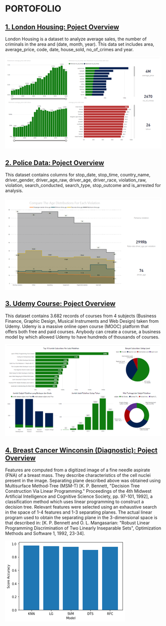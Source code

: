 # PORTOFOLIO

## [1. London Housing: Poject Overview](https://github.com/indra-pryg/Data-Science/tree/main/London%20Housing)
London Housing is a dataset to analyze average sales, the number of criminals in the area and (date, month, year). This data set includes area, average_price, code, date, house_sold, no_of_crimes and year.

![alt text](https://github.com/indra-pryg/Data-Science/blob/main/Picture/London%20Housing.PNG)


## [2. Police Data: Poject Overview](https://github.com/indra-pryg/Data-Science/tree/main/London%20Housing)
This dataset contains columns for stop_date, stop_time, country_name, driver_gender, driver_age_raw, driver_age, driver_race, violation_raw, violation, search_conducted, search_type, stop_outcome and is_arrested for analysis.

![alt text](https://github.com/indra-pryg/Data-Science/blob/main/Picture/Police%20Data.PNG)


## [3. Udemy Course: Poject Overview](https://github.com/indra-pryg/Data-Science/tree/main/London%20Housing)
This dataset contains 3.682 records of courses from 4 subjects (Business Finance, Graphic Design, Musical Instruments and Web Design) taken from Udemy.
Udemy is a massive online open course (MOOC) platform that offers both free and paid courses. Anybody can create a course, a business model by which allowed Udemy to have hundreds of thousands of courses.

![alt text](https://github.com/indra-pryg/Data-Science/blob/main/Picture/Udemy%20Course.PNG)


## [4. Breast Cancer Winconsin (Diagnostic): Poject Overview](https://github.com/indra-pryg/Data-Science/tree/main/London%20Housing)
Features are computed from a digitized image of a fine needle aspirate (FNA) of a breast mass. They describe characteristics of the cell nuclei present in the image.
Separating plane described above was obtained using Multisurface Method-Tree (MSM-T) [K. P. Bennett, "Decision Tree Construction Via Linear Programming." Proceedings of the 4th Midwest Artificial Intelligence and Cognitive Science Society, pp. 97-101, 1992], a classification method which uses linear programming to construct a decision tree. Relevant features were selected using an exhaustive search in the space of 1-4 features and 1-3 separating planes.
The actual linear program used to obtain the separating plane in the 3-dimensional space is that described in: [K. P. Bennett and O. L. Mangasarian: "Robust Linear Programming Discrimination of Two Linearly Inseparable Sets", Optimization Methods and Software 1, 1992, 23-34].

![alt text](https://github.com/indra-pryg/Data-Science/blob/main/Picture/Breast%20Cancer%20Wisconsin%20(Diagnostic).png)
